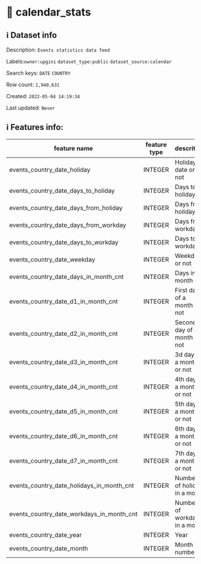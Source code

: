 # 📖 calendar_stats 
## ℹ️ Dataset info 
Description: `Events statistics data feed` 

Labels:`owner:upgini` `dataset_type:public` `dataset_source:calendar` 

Search keys: `DATE` `COUNTRY`

Row count: `1,940,631`

Created: `2022-05-04 14:19:34` 

Last updated: `Never` 

## ℹ️ Features info:
|feature name|feature type|descrition|
|---|---|---|
|events_country_date_holiday|INTEGER|Holiday date or not|
|events_country_date_days_to_holiday|INTEGER|Days to holiday|
|events_country_date_days_from_holiday|INTEGER|Days from holiday|
|events_country_date_days_from_workday|INTEGER|Days from workday|
|events_country_date_days_to_workday|INTEGER|Days to workday|
|events_country_date_weekday|INTEGER|Weekday or not|
|events_country_date_days_in_month_cnt|INTEGER|Days in month|
|events_country_date_d1_in_month_cnt|INTEGER|First day of a month or not|
|events_country_date_d2_in_month_cnt|INTEGER|Second day of a month or not|
|events_country_date_d3_in_month_cnt|INTEGER|3d day of a month or not|
|events_country_date_d4_in_month_cnt|INTEGER|4th day of a month or not|
|events_country_date_d5_in_month_cnt|INTEGER|5th day of a month or not|
|events_country_date_d6_in_month_cnt|INTEGER|6th day of a month or not|
|events_country_date_d7_in_month_cnt|INTEGER|7th day of a month or not|
|events_country_date_holidays_in_month_cnt|INTEGER|Number of holiday in a month|
|events_country_date_workdays_in_month_cnt|INTEGER|Number of workdays in a month|
|events_country_date_year|INTEGER|Year|
|events_country_date_month|INTEGER|Month number|
